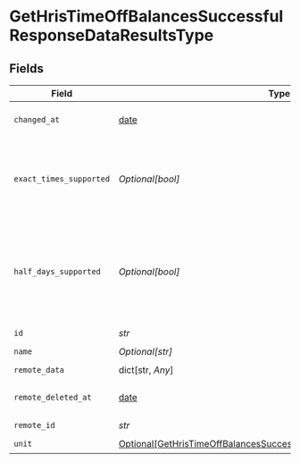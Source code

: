 # GetHrisTimeOffBalancesSuccessfulResponseDataResultsType


## Fields

| Field                                                                                                                                                       | Type                                                                                                                                                        | Required                                                                                                                                                    | Description                                                                                                                                                 |
| ----------------------------------------------------------------------------------------------------------------------------------------------------------- | ----------------------------------------------------------------------------------------------------------------------------------------------------------- | ----------------------------------------------------------------------------------------------------------------------------------------------------------- | ----------------------------------------------------------------------------------------------------------------------------------------------------------- |
| `changed_at`                                                                                                                                                | [date](https://docs.python.org/3/library/datetime.html#date-objects)                                                                                        | :heavy_check_mark:                                                                                                                                          | YYYY-MM-DDTHH:mm:ss.sssZ<br/><br/>[](https://developer.mozilla.org/en-US/docs/Web/JavaScript/Reference/Global_Objects/Date/toISOString)                     |
| `exact_times_supported`                                                                                                                                     | *Optional[bool]*                                                                                                                                            | :heavy_check_mark:                                                                                                                                          | `true` if the system supports exact times (absences with a `start_time` and an `end_time`) for this absence, `false` if not.                                |
| `half_days_supported`                                                                                                                                       | *Optional[bool]*                                                                                                                                            | :heavy_check_mark:                                                                                                                                          | Whether the integration supports half-day absences (represented through `start_half_day` and `end_half_day`) for this absence type.                         |
| `id`                                                                                                                                                        | *str*                                                                                                                                                       | :heavy_check_mark:                                                                                                                                          | N/A                                                                                                                                                         |
| `name`                                                                                                                                                      | *Optional[str]*                                                                                                                                             | :heavy_check_mark:                                                                                                                                          | N/A                                                                                                                                                         |
| `remote_data`                                                                                                                                               | dict[str, *Any*]                                                                                                                                            | :heavy_check_mark:                                                                                                                                          | N/A                                                                                                                                                         |
| `remote_deleted_at`                                                                                                                                         | [date](https://docs.python.org/3/library/datetime.html#date-objects)                                                                                        | :heavy_check_mark:                                                                                                                                          | YYYY-MM-DDTHH:mm:ss.sssZ<br/><br/>[](https://developer.mozilla.org/en-US/docs/Web/JavaScript/Reference/Global_Objects/Date/toISOString)                     |
| `remote_id`                                                                                                                                                 | *str*                                                                                                                                                       | :heavy_check_mark:                                                                                                                                          | N/A                                                                                                                                                         |
| `unit`                                                                                                                                                      | [Optional[GetHrisTimeOffBalancesSuccessfulResponseDataResultsTypeUnit]](../../models/shared/gethristimeoffbalancessuccessfulresponsedataresultstypeunit.md) | :heavy_check_mark:                                                                                                                                          | N/A                                                                                                                                                         |